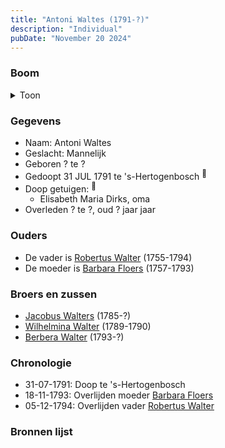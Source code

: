 ```yaml
---
title: "Antoni Waltes (1791-?)"
description: "Individual"
pubDate: "November 20 2024"
---
```


### Boom
<details><summary>Toon</summary>

![test](https://www.plantuml.com/plantuml/svg/ZP99QyCm48Nl-XL3SkWfOECb2oQBKnjQkeJGXPw2RAk9i2m5IIQOuFzUnNQQdDhSnCoRf--DD5SQIrqM3AcSyZsMk804f_bMYf9dIy6412qnLwP5k4OxcX58gKmPQS-asEiA2b8aHAgsf3IHHEXgJz2LQygmKd14010AcH7vjgDfpebIGL1WogTJS52Dq1sicgiKQYTwQs6iTQdW4pFZt0EiuC6oRDS2w4TExCMXiJr-KyAo6e99WfDgamYj6PbCmONdnHhieUV1x4gayfAn3URP9fL2gKGO4AFsu3vQ6lNODUhwJ11YcPWC43DXGbu0F0CGXv4JENy0sB1ODG33Mm3i4RoyVfm8d6k2O78WMKRvzYJnJQGl8ncv3KfiMPOxXZwZsvsk26FYO71grEreCEWKg6E-5Bf9KpYrV1-ThrjmBJXj5tx9w_lm-rJ_BzwnuV7zwPJ4lYNuh8cBveHdvZV-0000)
</details>

### Gegevens
- Naam: Antoni Waltes 
- Geslacht: Mannelijk
- Geboren ? te ? 
- Gedoopt 31 JUL 1791 te 's-Hertogenbosch <sup><a href="../s00282/" style="text-decoration:none" title="Doop Antoni Waltes 31-07-1791">:link:</a></sup>
- Doop getuigen: <sup><a href="../s00282/" style="text-decoration:none" title="Doop Antoni Waltes 31-07-1791">:link:</a></sup>
  - Elisabeth Maria Dirks, oma
- Overleden ? te ?, oud ? jaar jaar 

### Ouders
- De vader is [Robertus Walter](../i00140/) (1755-1794)
- De moeder is [Barbara Floers](../i00145/) (1757-1793)

### Broers en zussen
- [Jacobus Walters](../i00164/) (1785-?)
- [Wilhelmina Walter](../i00165/) (1789-1790)
- [Berbera Walter](../i00167/) (1793-?)

### Chronologie
- 31-07-1791: Doop te 's-Hertogenbosch
- 18-11-1793: Overlijden moeder [Barbara Floers](../i00145/)
- 05-12-1794: Overlijden vader [Robertus Walter](../i00140/)

### Bronnen lijst